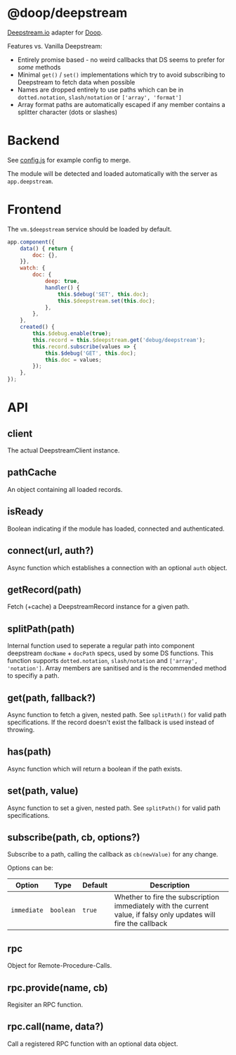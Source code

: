 @doop/deepstream
================
[Deepstream.io](https://deepstream.io) adapter for [Doop](https://github.com/MomsFriendlyDevCo/Doop).


Features vs. Vanilla Deepstream:

* Entirely promise based - no weird callbacks that DS seems to prefer for _some_ methods
* Minimal `get()` / `set()` implementations which try to avoid subscribing to Deepstream to fetch data when possible
* Names are dropped entirely to use paths which can be in `dotted.notation`, `slash/notation` or `['array', 'format']`
* Array format paths are automatically escaped if any member contains a splitter character (dots or slashes)


Backend
=======
See [config.js](./config.js) for example config to merge.

The module will be detected and loaded automatically with the server as `app.deepstream`.


Frontend
========
The `vm.$deepstream` service should be loaded by default.

```javascript
app.component({
	data() { return {
		doc: {},
	}},
	watch: {
		doc: {
			deep: true,
			handler() {
				this.$debug('SET', this.doc);
				this.$deepstream.set(this.doc);
			},
		},
	},
	created() {
		this.$debug.enable(true);
		this.record = this.$deepstream.get('debug/deepstream');
		this.record.subscribe(values => {
			this.$debug('GET', this.doc);
			this.doc = values;
		});
	},
});
```


API
===

client
------
The actual DeepstreamClient instance.


pathCache
---------
An object containing all loaded records.


isReady
-------
Boolean indicating if the module has loaded, connected and authenticated.


connect(url, auth?)
-------------------
Async function which establishes a connection with an optional `auth` object.


getRecord(path)
---------------
Fetch (+cache) a DeepstreamRecord instance for a given path.


splitPath(path)
---------------
Internal function used to seperate a regular path into component deepstream `docName` + `docPath` specs, used by some DS functions.
This function supports `dotted.notation`, `slash/notation` and `['array', 'notation']`. Array members are sanitised and is the recommended method to specifiy a path.


get(path, fallback?)
--------------------
Async function to fetch a given, nested path.
See `splitPath()` for valid path specifications.
If the record doesn't exist the fallback is used instead of throwing.


has(path)
---------
Async function which will return a boolean if the path exists.


set(path, value)
----------------
Async function to set a given, nested path.
See `splitPath()` for valid path specifications.


subscribe(path, cb, options?)
-----------------------------
Subscribe to a path, calling the callback as `cb(newValue)` for any change.

Options can be:

| Option      | Type      | Default | Description                                                                                                       |
|-------------|-----------|---------|-------------------------------------------------------------------------------------------------------------------|
| `immediate` | `boolean` | `true`  | Whether to fire the subscription immediately with the current value, if falsy only updates will fire the callback |



rpc
---
Object for Remote-Procedure-Calls.



rpc.provide(name, cb)
---------------------
Regisiter an RPC function.


rpc.call(name, data?)
---------------------
Call a registered RPC function with an optional data object.
